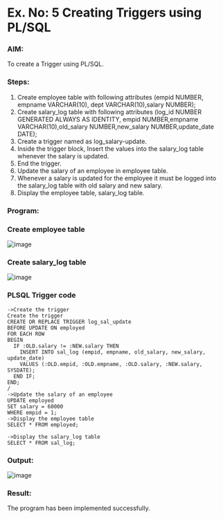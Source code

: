 # Ex. No: 5 Creating Triggers using PL/SQL

### AIM:
To create a Trigger using PL/SQL.

### Steps:
1. Create employee table with following attributes (empid NUMBER, empname VARCHAR(10), dept VARCHAR(10),salary NUMBER);
2. Create salary_log table with following attributes (log_id NUMBER GENERATED ALWAYS AS IDENTITY, empid NUMBER,empname VARCHAR(10),old_salary NUMBER,new_salary NUMBER,update_date DATE);
3. Create a trigger named as log_salary-update.
4. Inside the trigger block, Insert the values into the salary_log table whenever the salary is updated.
5. End the trigger.
6. Update the salary of an employee in employee table.
7. Whenever a salary is updated for the employee it must be logged into the salary_log table with old salary and new salary.
8. Display the employee table, salary_log table.

### Program:
### Create employee table
![image](https://github.com/Aishwarya-sankar/Ex-No-5-Creating-Triggers-using-PL-SQL/assets/121418444/9ec00a25-532a-43f1-a925-5cd9f478ae46)

### Create salary_log table
![image](https://github.com/Aishwarya-sankar/Ex-No-5-Creating-Triggers-using-PL-SQL/assets/121418444/4c0bf053-8023-462d-97e9-2dc32cdb4b8d)

### PLSQL Trigger code
```
->Create the trigger
Create the trigger
CREATE OR REPLACE TRIGGER log_sal_update
BEFORE UPDATE ON employed
FOR EACH ROW
BEGIN
  IF :OLD.salary != :NEW.salary THEN
    INSERT INTO sal_log (empid, empname, old_salary, new_salary, update_date)
    VALUES (:OLD.empid, :OLD.empname, :OLD.salary, :NEW.salary, SYSDATE);
  END IF;
END;
/
->Update the salary of an employee
UPDATE employed
SET salary = 60000
WHERE empid = 1;
->Display the employee table
SELECT * FROM employed;

->Display the salary_log table
SELECT * FROM sal_log;
```
### Output:
![image](https://github.com/Aishwarya-sankar/Ex-No-5-Creating-Triggers-using-PL-SQL/assets/121418444/3849be24-06df-41bc-bd37-fbe1d74b6440)

### Result:
The program has been implemented successfully.
